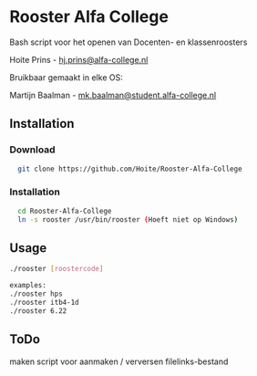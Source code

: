 # Rooster Alfa College
Bash script voor het openen van Docenten- en klassenroosters

Hoite Prins - hj.prins@alfa-college.nl

Bruikbaar gemaakt in elke OS: 

Martijn Baalman - mk.baalman@student.alfa-college.nl

## Installation
### Download

```bash
  git clone https://github.com/Hoite/Rooster-Alfa-College
```

### Installation

```bash
  cd Rooster-Alfa-College
  ln -s rooster /usr/bin/rooster (Hoeft niet op Windows)
```

## Usage

```bash
./rooster [roostercode]

examples:
./rooster hps
./rooster itb4-1d
./rooster 6.22
```

## ToDo
maken script voor aanmaken / verversen filelinks-bestand
